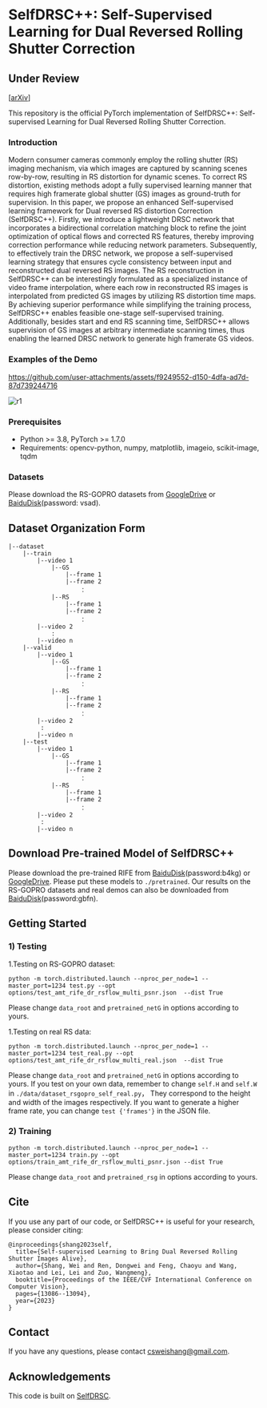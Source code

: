 # SelfDRSC++: Self-Supervised Learning for Dual Reversed Rolling Shutter Correction
Under Review
---
[[arXiv](https://arxiv.org/abs/2305.19862)]

This repository is the official PyTorch implementation of SelfDRSC++: Self-supervised Learning for Dual Reversed Rolling Shutter Correction.

### Introduction
Modern consumer cameras commonly employ the rolling shutter (RS) imaging mechanism, via which images are captured by scanning scenes row-by-row, resulting in RS distortion for dynamic scenes. To correct RS distortion, existing methods adopt a fully supervised learning manner that requires high framerate global shutter (GS) images as ground-truth for supervision. In this paper, we propose an enhanced Self-supervised learning framework for Dual reversed RS distortion Correction (SelfDRSC++). Firstly, we introduce a lightweight DRSC network that incorporates a bidirectional correlation matching block to refine the joint optimization of optical flows and corrected RS features, thereby improving correction performance while reducing network parameters. Subsequently, to effectively train the DRSC network, we propose a self-supervised learning strategy that ensures cycle consistency between input and reconstructed dual reversed RS images. The RS reconstruction in SelfDRSC++ can be interestingly formulated as a specialized instance of video frame interpolation, where each row in reconstructed RS images is interpolated from predicted GS images by utilizing RS distortion time maps. By achieving superior performance while simplifying the training process, SelfDRSC++ enables feasible one-stage self-supervised training. Additionally, besides start and end RS scanning time, SelfDRSC++ allows supervision of GS images at arbitrary intermediate scanning times, thus enabling the learned DRSC network to generate high framerate GS videos. 

### Examples of the Demo
https://github.com/user-attachments/assets/f9249552-d150-4dfa-ad7d-87d739244716

![r1](https://github.com/user-attachments/assets/11fac362-93d0-4030-8e92-076043cdafc3)

### Prerequisites
- Python >= 3.8, PyTorch >= 1.7.0
- Requirements: opencv-python, numpy, matplotlib, imageio, scikit-image, tqdm


### Datasets
Please download the RS-GOPRO datasets from [GoogleDrive](https://drive.google.com/file/d/1Txq0tU-1r3T2TjN-DQIe7YHyqwv9rCma/view) or [BaiduDisk](https://pan.baidu.com/s/1LNjrFYJJAUgt3H4ZUumOJw?pwd=vsad)(password: vsad).

## Dataset Organization Form
```
|--dataset
    |--train  
        |--video 1
            |--GS
                |--frame 1
                |--frame 2
                    ：
            |--RS
                |--frame 1
                |--frame 2
                    ： 
        |--video 2
            :
        |--video n
    |--valid
        |--video 1
            |--GS
                |--frame 1
                |--frame 2
                    ：
            |--RS
                |--frame 1
                |--frame 2
                    ：   
        |--video 2
         :
        |--video n
    |--test
        |--video 1
            |--GS
                |--frame 1
                |--frame 2
                    ：
            |--RS
                |--frame 1
                |--frame 2
                    ：   
        |--video 2
         :
        |--video n
```

## Download Pre-trained Model of SelfDRSC++
Please download the pre-trained RIFE from [BaiduDisk](https://pan.baidu.com/s/1RjLN2yOix94hg7m35HIFPA?pwd=b4kg)(password:b4kg) or [GoogleDrive](https://drive.google.com/drive/folders/1x1JSjlNzL1LfrgqxaEakVHrQDxxNVUjB?usp=sharing). Please put these models to `./pretrained`.
Our results on the RS-GOPRO datasets and real demos can also be downloaded from [BaiduDisk](https://pan.baidu.com/s/1J9PjilYK522aEzoCsl96sg?pwd=gbfn)(password:gbfn).

## Getting Started
### 1) Testing
1.Testing on RS-GOPRO dataset:
```
python -m torch.distributed.launch --nproc_per_node=1 --master_port=1234 test.py --opt options/test_amt_rife_dr_rsflow_multi_psnr.json  --dist True
```
Please change `data_root` and `pretrained_netG` in options according to yours.

1.Testing on real RS data:
```
python -m torch.distributed.launch --nproc_per_node=1 --master_port=1234 test_real.py --opt options/test_amt_rife_dr_rsflow_multi_real.json  --dist True
```
Please change `data_root` and `pretrained_netG` in options according to yours.
If you test on your own data, remember to change `self.H` and `self.W` in `./data/dataset_rsgopro_self_real.py`， They correspond to the height and width of the images respectively. If you want to generate a higher frame rate, you can change `test {'frames'}` in the JSON file.

### 2) Training
```
python -m torch.distributed.launch --nproc_per_node=1 --master_port=1234 train.py --opt options/train_amt_rife_dr_rsflow_multi_psnr.json --dist True
```
Please change `data_root` and `pretrained_rsg` in options according to yours.

## Cite
If you use any part of our code, or SelfDRSC++ is useful for your research, please consider citing:
```
@inproceedings{shang2023self,
  title={Self-supervised Learning to Bring Dual Reversed Rolling Shutter Images Alive},
  author={Shang, Wei and Ren, Dongwei and Feng, Chaoyu and Wang, Xiaotao and Lei, Lei and Zuo, Wangmeng},
  booktitle={Proceedings of the IEEE/CVF International Conference on Computer Vision},
  pages={13086--13094},
  year={2023}
}
```

## Contact
If you have any questions, please contact csweishang@gmail.com.

## Acknowledgements
This code is built on [SelfDRSC](https://github.com/shangwei5/SelfDRSC).

